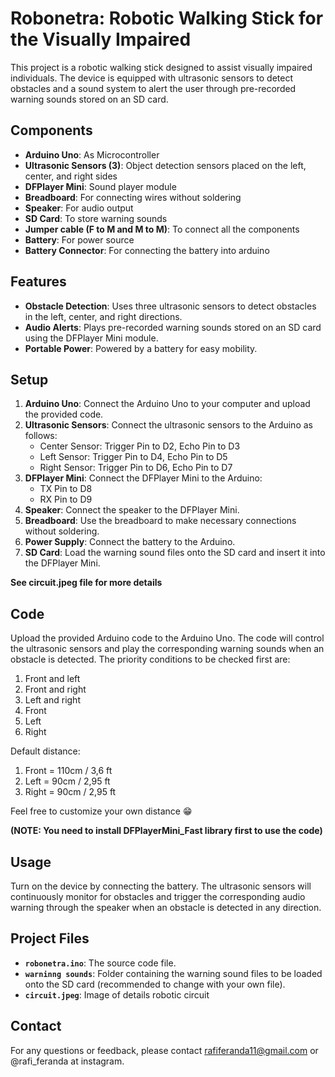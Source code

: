 # Robonetra: Robotic Walking Stick for the Visually Impaired

This project is a robotic walking stick designed to assist visually impaired individuals. The device is equipped with ultrasonic sensors to detect obstacles and a sound system to alert the user through pre-recorded warning sounds stored on an SD card.

## Components

- **Arduino Uno**: As Microcontroller
- **Ultrasonic Sensors (3)**: Object detection sensors placed on the left, center, and right sides
- **DFPlayer Mini**: Sound player module
- **Breadboard**: For connecting wires without soldering
- **Speaker**: For audio output
- **SD Card**: To store warning sounds
- **Jumper cable (F to M and M to M)**: To connect all the components
- **Battery**: For power source
- **Battery Connector**: For connecting the battery into arduino

## Features

- **Obstacle Detection**: Uses three ultrasonic sensors to detect obstacles in the left, center, and right directions.
- **Audio Alerts**: Plays pre-recorded warning sounds stored on an SD card using the DFPlayer Mini module.
- **Portable Power**: Powered by a battery for easy mobility.

## Setup

1. **Arduino Uno**: Connect the Arduino Uno to your computer and upload the provided code.
2. **Ultrasonic Sensors**: Connect the ultrasonic sensors to the Arduino as follows:
   - Center Sensor: Trigger Pin to D2, Echo Pin to D3
   - Left Sensor: Trigger Pin to D4, Echo Pin to D5
   - Right Sensor: Trigger Pin to D6, Echo Pin to D7
3. **DFPlayer Mini**: Connect the DFPlayer Mini to the Arduino:
   - TX Pin to D8
   - RX Pin to D9
4. **Speaker**: Connect the speaker to the DFPlayer Mini.
5. **Breadboard**: Use the breadboard to make necessary connections without soldering.
6. **Power Supply**: Connect the battery to the Arduino.
7. **SD Card**: Load the warning sound files onto the SD card and insert it into the DFPlayer Mini.

**See circuit.jpeg file for more details**

## Code

Upload the provided Arduino code to the Arduino Uno. The code will control the ultrasonic sensors and play the corresponding warning sounds when an obstacle is detected. The priority conditions to be checked first are:

1. Front and left
2. Front and right
3. Left and right
4. Front
5. Left
6. Right

Default distance:

1. Front = 110cm / 3,6 ft
2. Left = 90cm / 2,95 ft
3. Right = 90cm / 2,95 ft

Feel free to customize your own distance 😁

**(NOTE: You need to install DFPlayerMini_Fast library first to use the code)**

## Usage

Turn on the device by connecting the battery. The ultrasonic sensors will continuously monitor for obstacles and trigger the corresponding audio warning through the speaker when an obstacle is detected in any direction.

## Project Files

- **`robonetra.ino`**: The source code file.
- **`warninng sounds`**: Folder containing the warning sound files to be loaded onto the SD card (recommended to change with your own file).
- **`circuit.jpeg`**: Image of details robotic circuit

## Contact

For any questions or feedback, please contact rafiferanda11@gmail.com or @rafi_feranda at instagram.
